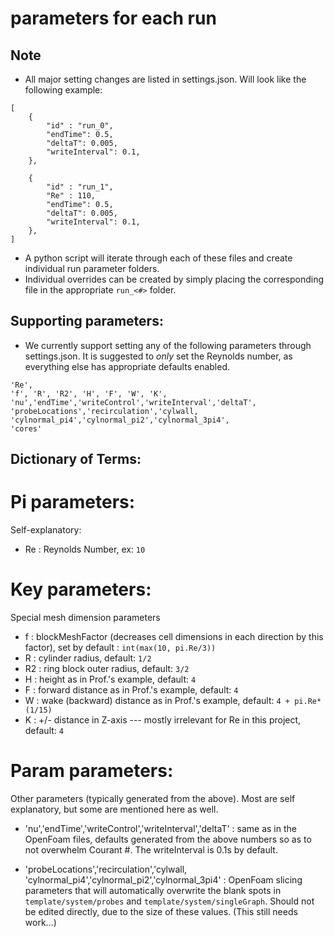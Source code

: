 # parameters for each run

## Note

- All major setting changes are listed in settings.json. Will look like the following example:
```
[
    {
        "id" : "run_0",
        "endTime": 0.5,
        "deltaT": 0.005,
        "writeInterval": 0.1,
    },

    {
        "id" : "run_1",
        "Re" : 110,
        "endTime": 0.5,
        "deltaT": 0.005,
        "writeInterval": 0.1,
    },
]
```
- A python script will iterate through each of these files and create individual run parameter folders.
- Individual overrides can be created by simply placing the corresponding file in the appropriate `run_<#>` folder.

## Supporting parameters:

- We currently support setting any of the following parameters through settings.json. It is suggested to <i>only</i> set the Reynolds number, as everything else has appropriate defaults enabled.
```
'Re',
'f', 'R', 'R2', 'H', 'F', 'W', 'K',
'nu','endTime','writeControl','writeInterval','deltaT',
'probeLocations','recirculation','cylwall,
'cylnormal_pi4','cylnormal_pi2','cylnormal_3pi4',
'cores'
```

## Dictionary of Terms:

# Pi parameters:  

Self-explanatory:

- Re : Reynolds Number, ex: `10`

# Key parameters:

Special mesh dimension parameters

- f : blockMeshFactor (decreases cell dimensions in each direction by this factor), set by default : `int(max(10, pi.Re/3))`
- R : cylinder radius, default: `1/2`
- R2 : ring block outer radius, default: `3/2`
- H : height as in Prof.'s example, default: `4`
- F : forward distance as in Prof.'s example, default: `4`
- W : wake (backward) distance as in Prof.'s example, default: `4 + pi.Re*(1/15)`
- K : +/- distance in Z-axis --- mostly irrelevant for Re in this project, default: `4`

# Param parameters:

Other parameters (typically generated from the above). Most are self explanatory, but some are mentioned here as well.

- 'nu','endTime','writeControl','writeInterval','deltaT' : same as in the OpenFoam files, defaults generated from the above numbers so as to not overwhelm Courant #. The writeInterval is 0.1s by default.

- 'probeLocations','recirculation','cylwall, 'cylnormal_pi4','cylnormal_pi2','cylnormal_3pi4' : OpenFoam slicing parameters that will automatically overwrite the blank spots in `template/system/probes` and `template/system/singleGraph`. Should not be edited directly, due to the size of these values. (This still needs work...)
